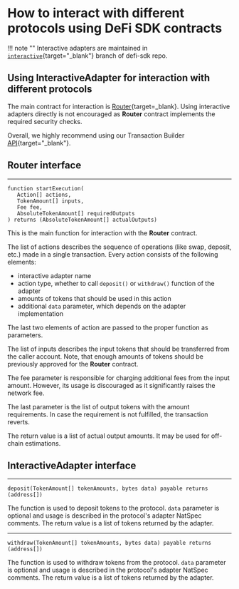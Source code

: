 # How to interact with different protocols using DeFi SDK contracts

!!! note ""
   Interactive adapters are maintained in [`interactive`](https://github.com/zeriontech/defi-sdk/tree/interactive-updates){target="_blank"} branch of defi-sdk repo.

## Using InteractiveAdapter for interaction with different protocols
The main contract for interaction is [Router](https://etherscan.io/address/0xB2BE281e8b11b47FeC825973fc8BB95332022A54){target=_blank}.
Using interactive adapters directly is not encouraged as **Router** contract implements the required security checks.

Overall, we highly recommend using our Transaction Builder [API](https://transactions.zerion.io/docs#/){target="_blank"}.

## Router interface

---
```solidity
function startExecution(
   Action[] actions,
   TokenAmount[] inputs,
   Fee fee,
   AbsoluteTokenAmount[] requiredOutputs
) returns (AbsoluteTokenAmount[] actualOutputs)
```
This is the main function for interaction with the **Router** contract.

The list of actions describes the sequence of operations (like swap, deposit, etc.) made in a single transaction.
Every action consists of the following elements:
 - interactive adapter name
 - action type, whether to call `deposit()` or `withdraw()` function of the adapter
 - amounts of tokens that should be used in this action
 - additional `data` parameter, which depends on the adapter implementation

The last two elements of action are passed to the proper function as parameters.

The list of inputs describes the input tokens that should be transferred from the caller account.
Note, that enough amounts of tokens should be previously approved for the **Router** contract.

The fee parameter is responsible for charging additional fees from the input amount.
However, its usage is discouraged as it significantly raises the network fee.

The last parameter is the list of output tokens with the amount requirements.
In case the requirement is not fulfilled, the transaction reverts.

The return value is a list of actual output amounts.
It may be used for off-chain estimations.

## InteractiveAdapter interface

---
```solidity
deposit(TokenAmount[] tokenAmounts, bytes data) payable returns (address[])
```

The function is used to deposit tokens to the protocol.
`data` parameter is optional and usage is described in the protocol's adapter NatSpec comments.
The return value is a list of tokens returned by the adapter.

---
```solidity
withdraw(TokenAmount[] tokenAmounts, bytes data) payable returns (address[])
```

The function is used to withdraw tokens from the protocol.
`data` parameter is optional and usage is described in the protocol's adapter NatSpec comments.
The return value is a list of tokens returned by the adapter.
